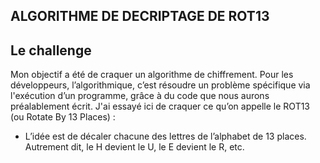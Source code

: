 ## ALGORITHME DE DECRIPTAGE DE ROT13

## Le challenge

Mon objectif a été de craquer un algorithme de chiffrement. Pour les développeurs, l’algorithmique, c’est résoudre un problème spécifique via l'exécution d’un programme, grâce à du code que nous aurons préalablement écrit. J'ai essayé ici de craquer ce qu’on appelle le ROT13 (ou Rotate By 13 Places) :

- L’idée est de décaler chacune des lettres de l’alphabet de 13 places. Autrement dit, le H devient le U, le E devient le R, etc.
